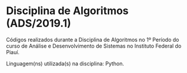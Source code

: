 # Disciplina de Algoritmos (ADS/2019.1)

Códigos realizados durante a Disciplina de Algoritmos
no 1º Período do curso de Análise e Desenvolvimento de Sistemas no Instituto Federal do Piauí.

Linguagem(ns) utilizada(s) na disciplina: Python.
